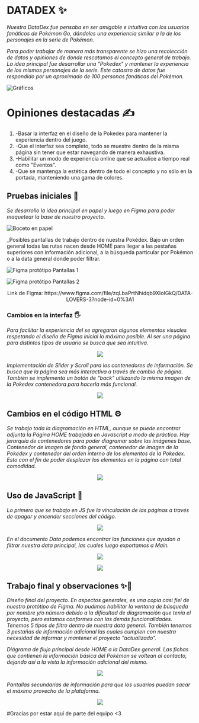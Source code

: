# DATADEX ✨

_Nuestra DataDex fue pensaba en ser amigable e intuitiva con los usuarios fanáticos de Pokémon Go, dándoles una experiencia similar a la de los personajes en la serie de Pokémon._

_Para poder trabajar de manera más transparente se hizo una recolección de datos y opiniones de donde rescatamos el concepto general de trabajo. La idea principal fue desarrollar una "Pokedex" y mantener la experiencia de los mismos personajes de la serie. Este catastro de datos fue respondido por un aproximado de 100 personas fanáticas del Pokémon._

![Gráficos ](https://github.com/tanimikyu/Data-Lovers--Pokemon/blob/master/src/images/datos.jpg)

# Opiniones destacadas ✍
<ol>
<li>-Basar la interfaz en el diseño de la Pokedex para mantener la experiencia dentro del juego.</li>
<li>-Que el interfaz sea completo, todo se muestre dentro de la misma página sin tener que estar navegando de manera exhaustiva. </li>
<li>-Habilitar un modo de experiencia online que se actualice a tiempo real como "Eventos".</li>
<li>-Que se mantenga la estética dentro de todo el concepto y no sólo en la portada, manteniendo una gama de colores. </li>
</ol>

## Pruebas iniciales 🙌

_Se desarrollo la idea principal en papel y luego en Figma para poder maquetear la base de nuestro proyecto._

![Boceto en papel](https://github.com/tanimikyu/Data-Lovers--Pokemon/blob/master/src/images/prototipo.png)

_Posibles pantallas de trabajo dentro de nuestra Pokédex. Bajo un orden general todas las rutas nacen desde HOME para llegar a las pestañas superiores con información adicional, a la búsqueda particular por Pokémon o a la data general donde poder filtrar.

![Figma protótipo Pantallas 1](https://github.com/tanimikyu/Data-Lovers--Pokemon/blob/master/src/images/Figma1.png)

![Figma protótipo Pantallas 2](https://github.com/tanimikyu/Data-Lovers--Pokemon/blob/master/src/images/Figma2.png)

<div align="center">Link de Figma: https://www.figma.com/file/zqLbaPrtNhidqb9XIoIGkQ/DATA-LOVERS-3?node-id=0%3A1</div>

### Cambios en la interfaz 🖐

_Para facilitar la experiencia del se agregaron algunos elementos visuales respetando el diseño de Figma inicial lo máximo posible. Al ser una página para distintos tipos de usuario se busca que sea intuitiva._

<p align="center"><img src="https://github.com/tanimikyu/Data-Lovers--Pokemon/blob/master/src/images/Pikachu1.png"></p>

_Implementación de Slider y Scroll para los contenedores de información. Se busca que la página sea más interactiva a través de cambio de página. También se implementa un botón de "back" utilizando la misma imagen de la Pokedex contenedora para hacerla más funcional._

<p align="center"><img src="https://github.com/tanimikyu/Data-Lovers--Pokemon/blob/master/src/images/Pikachu2.png"></p>

## Cambios en el código HTML ⚙️

_Se trabajo toda la diagramación en HTML, aunque se puede encontrar adjunta la Página HOME trabajada en Javascript a modo de práctica._
_Hay jerarquía de contenedores para poder diagramar sobre las imágenes base. Contenedor de imagen de fondo general, contenedor de imagen de la Pokédex y contenedor del orden interno de los elementos de la Pokedex. Esto con el fin de poder desplazar los elementos en la página con total comodidad._
 
<p align="center"><img src="https://github.com/tanimikyu/Data-Lovers--Pokemon/blob/master/src/images/codigo.png"></p>
 

## Uso de JavaScript 🔐

_Lo primero que se trabajo en JS fue la vinculación de las páginas a través de apagar y encender secciones del código._

<p align="center"><img src="https://github.com/tanimikyu/Data-Lovers--Pokemon/blob/master/src/images/cambiopagina.png"></p>

_En el documento Data podemos encontrar las funciones que ayudan a filtrar nuestra data principal, las cuales luego exportamos a Main._

<p align="center"><img src="https://github.com/tanimikyu/Data-Lovers--Pokemon/blob/master/src/images/funcion.png"></p>

<p align="center"><img src="https://github.com/tanimikyu/Data-Lovers--Pokemon/blob/master/src/images/displayfuncion.png"></p>


## Trabajo final y observaciones ✨💖

_Diseño final del proyecto. En aspectos generales, es una copia casi fiel de nuestro protótipo de Figma. No pudimos habilitar la ventana de búsqueda por nombre y/o número debido a la dificultad de diagramación que tenía el proyecto, pero estamos conformes con las demás funcionalidades. Tenemos 5 tipos de filtro dentro de nuestra data general. También tenemos 3 pestañas de información adicional las cuales cumplen con nuestra necesidad de informar y mantener el proyecto "actualizado"._

_Diágrama de flujo principal desde HOME a la DataDex general. Las fichas que contienen la información básica del Pokémon se voltean al contacto, dejando así a la vista la información adicional del mismo._ 

<p align="center"><img src="https://github.com/tanimikyu/Data-Lovers--Pokemon/blob/master/src/images/rutaUno.png"></p>

_Pantallas secundarias de información para que los usuarios puedan sacar el máximo provecho de la plataforma._ 

<p align="center"><img src="https://github.com/tanimikyu/Data-Lovers--Pokemon/blob/master/src/images/rutaUno.png"></p>


#Gracias por estar aquí de parte del equipo <3


